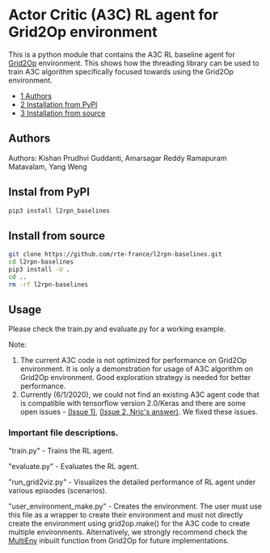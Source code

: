 # Actor Critic (A3C) RL agent for Grid2Op environment

This is a python module that contains the A3C RL baseline agent for [Grid2Op](https://github.com/rte-france/Grid2Op) environment. This shows how the threading library can be used to train A3C algorithm specifically focused towards using the Grid2Op environment.
*   [1 Authors](#authors)
*   [2 Installation from PyPI](#installation_1)
*   [3 Installation from source](#installation_2)

## Authors

Authors: Kishan Prudhvi Guddanti, Amarsagar Reddy Ramapuram Matavalam, Yang Weng

## Instal from PyPI
```sh
pip3 install l2rpn_baselines
```
## Install from source
```sh
git clone https://github.com/rte-france/l2rpn-baselines.git
cd l2rpn-baselines
pip3 install -U .
cd ..
rm -rf l2rpn-baselines
```

## Usage
Please check the train.py and evaluate.py for a working example.

Note: 
1) The current A3C code is not optimized for performance on Grid2Op environment. It is only a demonstration for usage of A3C algorithm on Grid2Op environment. Good exploration strategy is needed for better performance.
2) Currently (6/1/2020), we could not find an existing A3C agent code that is compatible with tensorflow version 2.0/Keras and there are some open issues - [(Issue 1)](https://github.com/germain-hug/Deep-RL-Keras/issues/22), [(Issue 2, Nric's answer)](https://stackoverflow.com/questions/44172165/how-to-train-the-network-only-on-one-output-when-there-are-multiple-outputs). We fixed these issues.

### Important file descriptions.
"train.py" - Trains the RL agent.

"evaluate.py" - Evaluates the RL agent.

"run_grid2viz.py" - Visualizes the detailed performance of RL agent under various episodes (scenarios).

"user_environment_make.py" - Creates the environment. The user must use this file as a wrapper to create their environment and must not directly create the environment using grid2op.make() for the A3C code to create multiple environments. Alternatively, we strongly recommend check the [MultiEnv](https://grid2op.readthedocs.io/en/latest/environment.html#grid2op.Environment.MultiEnvironment) inbuilt function from Grid2Op for future implementations.